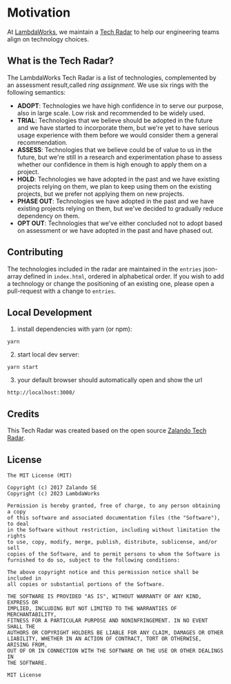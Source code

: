 # Motivation

At [LambdaWorks](https://lambdaworks.io/), we maintain a [Tech Radar](https://lambdaworks.github.io/tech-radar/)
to help our engineering teams align on technology choices.

## What is the Tech Radar?

The LambdaWorks Tech Radar is a list of technologies, complemented by an assessment result,called _ring assignment_.
We use six rings with the following semantics:
* __ADOPT__: Technologies we have high confidence in to serve our purpose, also in large scale.
             Low risk and recommended to be widely used.
* __TRIAL__: Technologies that we believe should be adopted in the future and we have started to incorporate them,
             but we're yet to have serious usage experience with them before we would consider them a general recommendation.
* __ASSESS__: Technologies that we believe could be of value to us in the future, but we're still in a research and
             experimentation phase to assess whether our confidence in them is high enough to apply them on a project.
* __HOLD__: Technologies we have adopted in the past and we have existing projects relying on them, we plan to keep
            using them on the existing projects, but we prefer not applying them on new projects.
* __PHASE OUT__: Technologies we have adopted in the past and we have existing projects relying on them, but we've decided
                 to gradually reduce dependency on them.
* __OPT OUT__: Technologies that we've either concluded not to adopt based on assessment or we have adopted in the past and have phased out.

## Contributing
The technologies included in the radar are maintained in the `entries` json-array defined
in `index.html`, ordered in alphabetical order. If you wish to add a technology or change
the positioning of an existing one, please open a pull-request with a change to `entries`.

## Local Development

1. install dependencies with yarn (or npm):

```
yarn 
```

2. start local dev server:

```
yarn start
```

3. your default browser should automatically open and show the url
 
```
http://localhost:3000/
```

## Credits
This Tech Radar was created based on the open source [Zalando Tech Radar](https://github.com/zalando/tech-radar).

## License

```
The MIT License (MIT)

Copyright (c) 2017 Zalando SE
Copyright (c) 2023 LambdaWorks

Permission is hereby granted, free of charge, to any person obtaining a copy
of this software and associated documentation files (the "Software"), to deal
in the Software without restriction, including without limitation the rights
to use, copy, modify, merge, publish, distribute, sublicense, and/or sell
copies of the Software, and to permit persons to whom the Software is
furnished to do so, subject to the following conditions:

The above copyright notice and this permission notice shall be included in
all copies or substantial portions of the Software.

THE SOFTWARE IS PROVIDED "AS IS", WITHOUT WARRANTY OF ANY KIND, EXPRESS OR
IMPLIED, INCLUDING BUT NOT LIMITED TO THE WARRANTIES OF MERCHANTABILITY,
FITNESS FOR A PARTICULAR PURPOSE AND NONINFRINGEMENT. IN NO EVENT SHALL THE
AUTHORS OR COPYRIGHT HOLDERS BE LIABLE FOR ANY CLAIM, DAMAGES OR OTHER
LIABILITY, WHETHER IN AN ACTION OF CONTRACT, TORT OR OTHERWISE, ARISING FROM,
OUT OF OR IN CONNECTION WITH THE SOFTWARE OR THE USE OR OTHER DEALINGS IN
THE SOFTWARE.

MIT License


```

